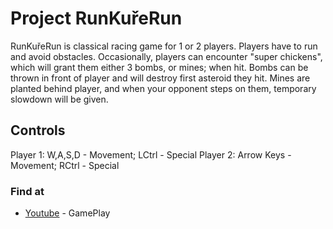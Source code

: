 # Project RunKuřeRun

RunKuřeRun is classical racing game for 1 or 2 players. Players have to run and avoid obstacles. Occasionally, players can encounter "super chickens", which will grant them either 3 bombs, or mines; when hit. Bombs can be thrown in front of player and will destroy first asteroid they hit. Mines are planted behind player, and when your opponent steps on them, temporary slowdown will be given. 

## Controls

Player 1: W,A,S,D - Movement; LCtrl - Special
Player 2: Arrow Keys - Movement; RCtrl - Special

### Find at

* [Youtube](https://www.youtube.com/watch?v=vNJnOfyhweo&t=11s) - GamePlay